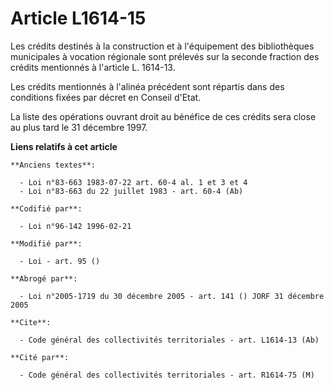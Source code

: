 # Article L1614-15

Les crédits destinés à la construction et à l'équipement des bibliothèques municipales à vocation régionale sont prélevés sur
la seconde fraction des crédits mentionnés à l'article L. 1614-13.

Les crédits mentionnés à l'alinéa précédent sont répartis dans des conditions fixées par décret en Conseil d'Etat.

La liste des opérations ouvrant droit au bénéfice de ces crédits sera close au plus tard le 31 décembre 1997.

**Liens relatifs à cet article**

	**Anciens textes**:

	  - Loi n°83-663 1983-07-22 art. 60-4 al. 1 et 3 et 4
	  - Loi n°83-663 du 22 juillet 1983 - art. 60-4 (Ab)

	**Codifié par**:

	  - Loi n°96-142 1996-02-21

	**Modifié par**:

	  - Loi - art. 95 ()

	**Abrogé par**:

	  - Loi n°2005-1719 du 30 décembre 2005 - art. 141 () JORF 31 décembre 2005

	**Cite**:

	  - Code général des collectivités territoriales - art. L1614-13 (Ab)

	**Cité par**:

	  - Code général des collectivités territoriales - art. R1614-75 (M)
